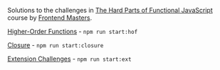 Solutions to the challenges in [The Hard Parts of Functional JavaScript](https://frontendmasters.com/courses/functional-js-fundamentals/) course by [Frontend Masters](https://frontendmasters.com).

[Higher-Order Functions](./hof.md) - `npm run start:hof`

[Closure](./closure.md) - `npm run start:closure`

[Extension Challenges](./ext.md) - `npm run start:ext`
